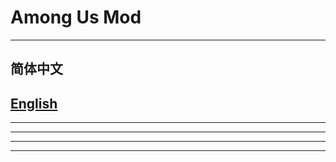 # Among Us Mod
---
简体中文
---
<a href="#English">English</a>
---
---
---
---
---
<a href="" name="English"></a>
